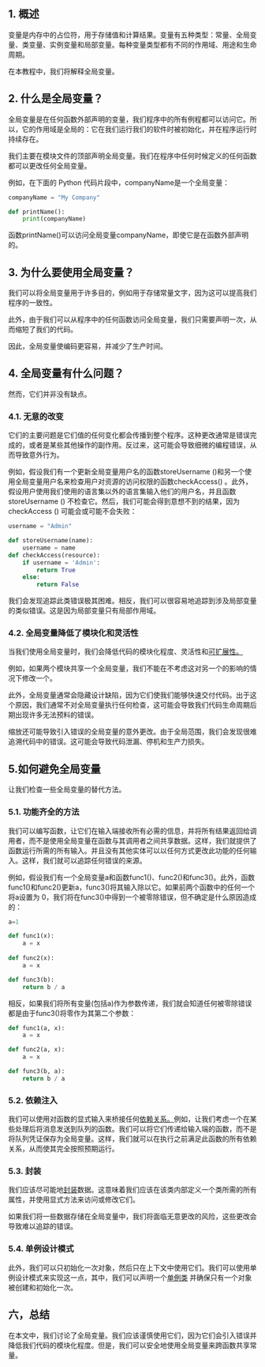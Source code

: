 ## 1. 概述

变量是内存中的占位符，用于存储值和计算结果。变量有五种类型：常量、全局变量、类变量、实例变量和局部变量。每种变量类型都有不同的作用域、用途和生命周期。

在本教程中，我们将解释全局变量。

## 2. 什么是全局变量？

全局变量是在任何函数外部声明的变量，我们程序中的所有例程都可以访问它。所以，它的作用域是全局的：它在我们运行我们的软件时被初始化，并在程序运行时持续存在。

我们主要在模块文件的顶部声明全局变量。我们在程序中任何时候定义的任何函数都可以更改任何全局变量。

例如，在下面的 Python 代码片段中，companyName是一个全局变量：

```python
companyName = "My Company"

def printName(): 
    print(companyName)
```

函数printName()可以访问全局变量companyName，即使它是在函数外部声明的。

## 3. 为什么要使用全局变量？

我们可以将全局变量用于许多目的，例如用于存储常量文字，因为这可以提高我们程序的一致性。

此外，由于我们可以从程序中的任何函数访问全局变量，我们只需要声明一次，从而缩短了我们的代码。

因此，全局变量使编码更容易，并减少了生产时间。

## 4. 全局变量有什么问题？

然而，它们并非没有缺点。

### 4.1. 无意的改变

它们的主要问题是它们值的任何变化都会传播到整个程序。这种更改通常是错误完成的，或者是某些其他操作的副作用。反过来，这可能会导致细微的编程错误，从而导致意外行为。

例如，假设我们有一个更新全局变量用户名的函数storeUsername ()和另一个使用全局变量用户名来检查用户对资源的访问权限的函数checkAccess() 。此外，假设用户使用我们使用的语言集以外的语言集输入他们的用户名，并且函数storeUsername () 不检查它。然后，我们可能会得到意想不到的结果，因为checkAccess () 可能会或可能不会失败：

```python
username = "Admin"

def storeUsername(name):
    username = name
def checkAccess(resource):
    if username = 'Admin':
        return True
    else:
        return False
```

我们会发现追踪此类错误极其困难。相反，我们可以很容易地追踪到涉及局部变量的类似错误。这是因为局部变量只有局部作用域。

### 4.2. 全局变量降低了模块化和灵活性

当我们使用全局变量时，我们会降低代码的模块化程度、灵活性和[可扩展性。](https://www.baeldung.com/cs/scalability-vs-elasticity)

例如，如果两个模块共享一个全局变量，我们不能在不考虑这对另一个的影响的情况下修改一个。

此外，全局变量通常会隐藏设计缺陷，因为它们使我们能够快速交付代码。出于这个原因，我们通常不对全局变量执行任何检查，这可能会导致我们代码生命周期后期出现许多无法预料的错误。

缩放还可能导致引入错误的全局变量的意外更改。由于全局范围，我们会发现很难追溯代码中的错误。这可能会导致代码泄漏、停机和生产力损失。

## 5.如何避免全局变量

让我们检查一些全局变量的替代方法。

### 5.1. 功能齐全的方法

我们可以编写函数，让它们在输入端接收所有必需的信息，并将所有结果返回给调用者，而不是使用全局变量在函数与其调用者之间共享数据。这样，我们就提供了函数运行所需的所有输入。并且没有其他实体可以以任何方式更改此功能的任何输入。这样，我们就可以追踪任何错误的来源。

例如，假设我们有一个全局变量a和函数func1()、func2()和func3()。此外，函数func1()和func2()更新a，func3()将其输入除以它。如果前两个函数中的任何一个将a设置为 0，我们将在func3()中得到一个被零除错误，但不确定是什么原因造成的：

```python
a=1

def func1(x):
    a = x
	
def func2(x):
    a = x

def func3(b):
    return b / a
```

相反，如果我们将所有变量(包括a)作为参数传递，我们就会知道任何被零除错误都是由于func3()将零作为其第二个参数：

```python
def func1(a, x):
    a = x

def func2(a, x):
    a = x

def func3(b, a):
    return b / a
```

### 5.2. 依赖注入

我们可以使用对函数的显式输入来桥接任何[依赖关系。](https://www.baeldung.com/scala/play-di)例如，让我们考虑一个在某些处理后将消息发送到队列的函数。我们可以将它们传递给输入端的函数，而不是将队列凭证保存为全局变量。这样，我们就可以在执行之前满足此函数的所有依赖关系，从而使其完全按照预期运行。

### 5.3. 封装

我们应该尽可能地[封装](https://www.baeldung.com/cs/oop-modeling-real-world)数据。这意味着我们应该在该类内部定义一个类所需的所有属性，并使用显式方法来访问或修改它们。

如果我们将一些数据存储在全局变量中，我们将面临无意更改的风险，这些更改会导致难以追踪的错误。

### 5.4. 单例设计模式

此外，我们可以只初始化一次对象，然后只在上下文中使用它们。我们可以使用单例设计模式来实现这一点，其中，我们可以声明一个[单例类](https://www.baeldung.com/java-singleton) 并确保只有一个对象被创建和初始化一次。

## 六，总结

在本文中，我们讨论了全局变量。我们应该谨慎使用它们，因为它们会引入错误并降低我们代码的模块化程度。但是，我们可以安全地使用全局变量来跨函数共享常量。